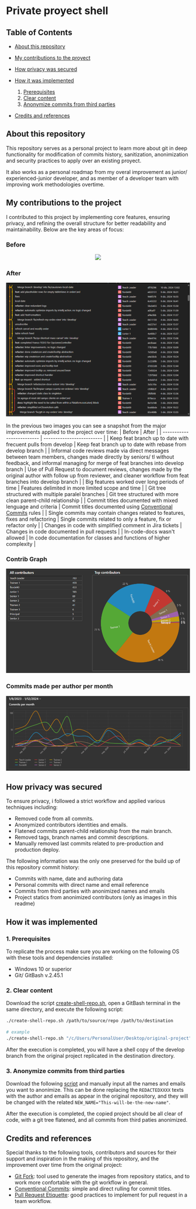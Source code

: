 # Private proyect shell

## Table of Contents

  * [About this repository](#about-this-repository)
  
  * [My contributions to the proyect](#my-contributions-to-the-proyect)
  
  * [How privacy was secured](#how-privacy-was-secured)

  * [How it was implemented](#how-it-was-implemented)
    1. [Prerequisites](#prerequisites)
    2. [Clear content](#clear-content)
    3. [Anonymize commits from third parties](#anonymize-commits-from-third-parties)

  * [Credits and references](#credits-and-references)


## About this repository
This repository serves as a personal project to learn more about git in deep functionality for modification of commits history, sanitization, anonimization and security practices to apply over an existing proyect.

It also works as a personal roadmap from my overal improvement as junior/ experienced-junior developer, and as member of a developer team with improving work methodologies overtime.


## My contributions to the project
I contributed to this project by implementing core features, ensuring privacy, and refining the overall structure for better readability and maintainability. Below are the key areas of focus:

### Before
<p align="center">
  <img src="https://github.com/MartinFiorde/private-project-shell/tree/main/assets/before.png" />
</p>

### After
<p align="center">
  <img src="https://github.com/MartinFiorde/private-project-shell/blob/main/assets/after.png" />
</p>

In the previous two images you can see a snapshot from the major improvements applied to the project over time:
| Before                    | After                     |
| ------------------------- | ------------------------- |
| Keep feat branch up to date with frecuent pulls from develop | Keep feat branch up to date with rebase from develop branch            |
| Informal code reviews made via direct messages between team members, changes made directly by seniors/ tl without feedback, and informal managing for merge of feat branches into develop branch | Use of Pull Request to document reviews, changes made by the original author with follow up from reviewer, and cleaner workflow from feat branches into develop branch    |
| Big features worked over long periods of time             | Features delimited in more limited scope and time                                     |
| Git tree structured with multiple paralel branches    | Git tree structured with more clean parent-child relationship            |
| Commit titles documented with mixed lenguage and criteria | Commit titles documented using [Conventional Commits](https://www.conventionalcommits.org/en/v1.0.0/) rules |
| Single commits may contain changes related to features, fixes and refactoring | Single commits related to only a feature, fix or refactor only |
| Changes in code with simplified comment in Jira tickets | Changes in code documented in pull requests |
| In-code-docs wasn't allowed           | In code documentation for classes and functions of higher complexity |

### Contrib Graph

<p align="center">
  <img src="https://github.com/MartinFiorde/private-project-shell/blob/main/assets/contrib_graph.png" />
</p>

### Commits made per author per month

<p align="center">
  <img src="https://github.com/MartinFiorde/private-project-shell/blob/main/assets/commits_per_month.png" />
</p>


## How privacy was secured
To ensure privacy, i followed a strict workflow and applied various techniques including:

- Removed code from all commits.
- Anonymized contributors identities and emails.
- Flatened commits parent-child relationship from the main branch.
- Removed tags, branch names and commit descriptions.
- Manually removed last commits related to pre-production and production deploy.

The following information was the only one preserved for the build up of this repository commit history:

- Commits with name, date and authoring data
- Personal commits with direct name and email reference
- Commits from third parties with anonimized names and emails
- Project statics from anonimized contributors (only as images in this readme)


## How it was implemented


### 1. Prerequisites
To replicate the process make sure you are working on the following OS with these tools and dependencies installed:

- Windows 10 or superior
- Git/ GitBash v.2.45.1


### 2. Clear content
Download the script [create-shell-repo.sh](https://github.com/MartinFiorde/private-project-shell/blob/main/assets/create-shell-repo.sh), open a GitBash terminal in the same directory, and execute the following script:
```Bash
./create-shell-repo.sh /path/to/source/repo /path/to/destination
```
```Bash
# example
./create-shell-repo.sh "/c/Users/PersonalUser/Desktop/original-project" "/c/Users/PersonalUser/Desktop/shell-proyect"
```

After the execution is completed, you will have a shell copy of the develop branch from the original project replicated in the destination directory.


### 3. Anonymize commits from third parties
Download the following [script](https://github.com/MartinFiorde/private-project-shell/blob/main/assets/git-bash-command-to-change-authors.txt) and manually input all the names and emails you want to anonimize. This can be done replacing the `REDACTEDXXXX` texts with the author and emails as appear in the original repository, and they will be changed with the related `NEW_NAME="This-will-be-the-new-name"`.

After the execution is completed, the copied project should be all clear of code, with a git tree flatened, and all commits from third paties anonimized.


## Credits and references
Special thanks to the following tools, contributors and sources for their support and inspiration in the making of this repository, and the improvement over time from the original project:

- [Git Fork](https://git-fork.com/): tool used to generate the images from repository statics, and to work more confortable with the git workflow in general.
- [Conventional Commits](https://www.conventionalcommits.org/en/v1.0.0/): simple and direct rulling for commit titles.
- [Pull Request Etiquette](https://gist.github.com/mikepea/863f63d6e37281e329f8): good practices to implement for pull request in a team workflow.

